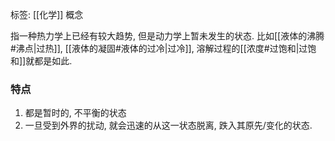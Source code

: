标签: [[化学]] 概念

指一种热力学上已经有较大趋势, 但是动力学上暂未发生的状态. 比如[[液体的沸腾#沸点|过热]], [[液体的凝固#液体的过冷|过冷]], 溶解过程的[[浓度#过饱和|过饱和]]就都是如此. 

### 特点

1. 都是暂时的, 不平衡的状态
2. 一旦受到外界的扰动, 就会迅速的从这一状态脱离, 跌入其原先/变化的状态. 